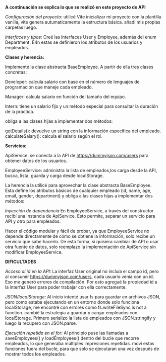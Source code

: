 **A continuación se explica lo que se realizó en este proyecto de API**

*Configuración del proyecto:* utilicé Vite inicializar mi proyecto con la plantilla vanilla, vite genera autumaticamente la estructura básica. añadi mis propias carpetas luego.

*Interfaces y tipos:* Creé las interfaces User y Employee, además del enum Department. E4n estas se definieron los atributos de los usuarios y empleados. 

**Clases y herencia:**

Implementé la clase abstracta BaseEmployee.
A partir de ella tres clases concretas:

Developer: calcula salario con base en el número de lenguajes de programación que maneje cada empleado.

Manager: calcula salario en función del tamaño del equipo.

Intern: tiene un salario fijo y un método especial para consultar la duración de la práctica.

obliga a las clases hijas a implementar dos métodos:

getDetails(): devuelve un string con la información específica del empleado.
calculateSalary(): calcula el salario según el rol.

**Servicios:**

ApiService: se conecta a la API de https://dummyjson.com/users para obtener datos de los usuarios.

EmployeeService: administra la lista de empleados,los carga desde la API, busca, lista, guarda y carga desde localStorage.

La herencia la utilicé para aprovechar la clase abstracta BaseEmployee. Esta define los atributos básicos de cualquier empleado (id, name, age, email, gender, department) y obliga a las clases hijas a implementar dos métodos:

*Inyección de dependencia*
En EmployeeService, a través del constructor recibí una instancia de ApiService. Esto permite, separar un servicio para API y otro para empleados.

Hacer el código modular y fácil de probar, ya que EmployeeService no depende directamente de cómo se obtiene la información, solo recibe un servicio que sabe hacerlo.
De esta forma, si quisiera cambiar de API o usar otra fuente de datos, solo reemplazo la implementación de ApiService sin modificar EmployeeService.

**DIFICULTADES**

*Acceso al id en la API:*
La interfaz User original no incluía el campo id, pero al consumir https://dummyjson.com/users, cada usuario venía con un id. Eso me generó errores de compilación.
Por esto agregué la propiedad id a la interfaz User para poder trabajar con ella correctamente.

*JSON/localStorage:*
Al inicio intenté usar fs para guardar en archivos JSON, pero como estaba ejecutando en un entorno donde solo funciona localStorage, me encontré con errores como fs.writeFileSync is not a function.
cambié la estrategia a guardar y cargar empleados con localStorage. Primero serializo la lista de empleados con JSON.stringify y luego la recupero con JSON.parse.

*Ejecución repetida en el for:*
Al principio puse las llamadas a saveEmployees() y loadEmployees() dentro del bucle que recorre empleados, lo que generaba múltiples impresiones repetidas.
moví estas funciones fuera del bucle, para que solo se ejecutaran una vez después de mostrar todos los empleados.